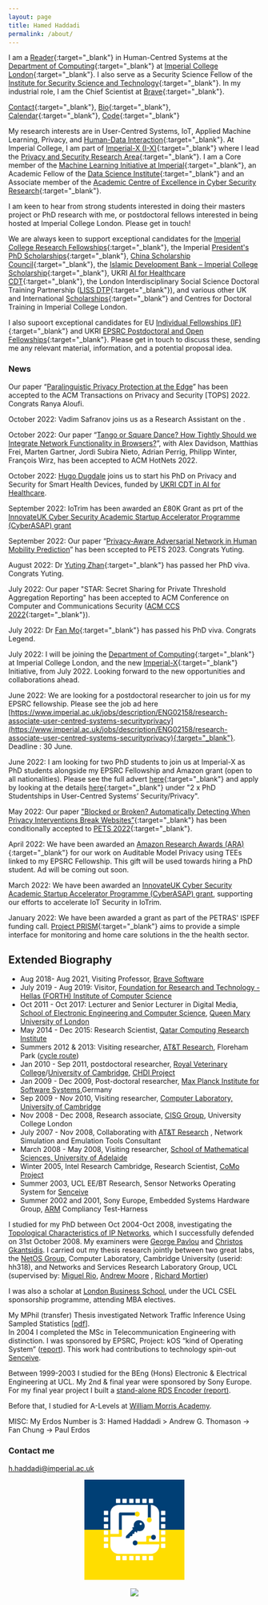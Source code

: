 ```yaml
---
layout: page
title: Hamed Haddadi
permalink: /about/
---
```


I am a [Reader](https://en.wikipedia.org/wiki/Reader_(academic_rank)){:target="_blank"} in Human-Centred Systems at the [Department of Computing](https://www.imperial.ac.uk/computing){:target="_blank"} at [Imperial College London](https://www.imperial.ac.uk){:target="_blank"}. I also serve as a Security Science Fellow of the [Institute for Security Science and Technology](https://www.imperial.ac.uk/security-institute/about-us/institute-staff/){:target="_blank"}. In my industrial role, I am the Chief Scientist at [Brave](https://brave.com/index/){:target="_blank"}. 


[Contact](https://www.imperial.ac.uk/people/h.haddadi){:target="_blank"}, [Bio](bio.txt){:target="_blank"}, [Calendar](https://www.google.com/calendar/embed?src=h.haddadi%40gmail.com){:target="_blank"}, [Code](https://github.com/haddadi){:target="_blank"}


My research interests are in User-Centred Systems, IoT, Applied Machine Learning, Privacy, and [Human-Data Interaction](http://hdiresearch.org){:target="_blank"}. At Imperial College, I am part of [Imperial-X (I-X)](https://ix.imperial.ac.uk/){:target="_blank"} where I lead the [Privacy and Security Research Area](https://ix.imperial.ac.uk/research-area/privacy-and-security-for-ai-systems/){:target="_blank"}. I am a Core member of the [Machine Learning Initiative at Imperial](https://www.imperial.ac.uk/machine-learning/){:target="_blank"}, an Academic Fellow of the [Data Science Institute](https://www.imperial.ac.uk/data-science/){:target="_blank"} and an Associate member of the [Academic Centre of Excellence in Cyber Security Research](https://www.imperial.ac.uk/cyber-security/){:target="_blank"}.

I am keen to hear from strong students interested in doing their masters project or PhD research with me, or postdoctoral fellows interested in being hosted at Imperial College London. Please get in touch! 

We are always keen to support exceptional candidates for the [Imperial College Research Fellowships](https://www.imperial.ac.uk/research-fellowships){:target="_blank"}, the Imperial [President's PhD Scholarships](https://www.imperial.ac.uk/study/pg/fees-and-funding/scholarships/presidents-phd-scholarships/){:target="_blank"}, [China Scholarship Council](https://www.imperial.ac.uk/study/pg/fees-and-funding/scholarships/international-scholarship-collaborations/csc/){:target="_blank"}, the [Islamic Development Bank – Imperial College Scholarship](https://www.imperial.ac.uk/study/pg/fees-and-funding/scholarships/international-scholarship-collaborations/islamic-development-bank--imperial-college-scholarship/){:target="_blank"}, UKRI [AI for Healthcare CDT](https://ai4health.io){:target="_blank"}, the London Interdisciplinary Social Science Doctoral Training Partnership ([LISS DTP](https://liss-dtp.ac.uk/){:target="_blank"}),  and various other UK and International [Scholarships](https://www.imperial.ac.uk/computing/prospective-students/courses/phd/scholarships/){:target="_blank"} and Centres for Doctoral Training in Imperial College London.

I also supoort exceptional candidates for EU [Individual Fellowships (IF)](https://ec.europa.eu/research/mariecurieactions/actions/individual-fellowships_en){:target="_blank"} and UKRI [EPSRC Postdoctoral and Open Fellowships](https://epsrc.ukri.org/skills/fellows/){:target="_blank"}. Please get in touch to discuss these, sending me any relevant material, information, and a potential proposal idea. 


### News

Our paper “[Paralinguistic Privacy Protection at the Edge](https://arxiv.org/abs/2011.02930)” has been accepted to the ACM Transactions on Privacy and Security [TOPS] 2022. Congrats Ranya Aloufi.

October 2022: Vadim Safranov joins us as a Research Assistant on the .

October 2022: Our paper “[Tango or Square Dance? How Tightly Should we Integrate Network Functionality in Browsers?](https://arxiv.org/abs/2210.04791)”, with Alex Davidson, Matthias Frei, Marten Gartner, Jordi Subira Nieto, Adrian Perrig, Philipp Winter, François Wirz, has been accepted to ACM HotNets 2022. 

October 2022: [Hugo Dugdale](https://www.imperial.ac.uk/people/hugo.dugdale19) joins us to start his PhD on Privacy and Security for Smart Health Devices, funded by [UKRI CDT in AI for Healthcare](https://ai4health.io/).

September 2022: IoTrim has been awarded an £80K Grant as prt of the [InnovateUK Cyber Security Academic Startup Accelerator Programme (CyberASAP) grant](https://ktn-uk.org/news/cyber-security-academic-startup-accelerator-programme-cyberasap-reveals-2022-23-cohort/)

September 2022: Our paper “[Privacy-Aware Adversarial Network in Human Mobility Prediction](http://arxiv.org/abs/2208.05009)” has been sccepted to PETS 2023. Congrats Yuting.

August 2022: Dr [Yuting Zhan](https://www.imperial.ac.uk/people/yuting.zhan18){:target="_blank"} has passed her PhD viva. Congrats Yuting. 

July 2022: Our paper "STAR: Secret Sharing for Private Threshold Aggregation Reporting" has been accepted to ACM Conference on Computer and Communications Security ([ACM CCS 2022](https://www.sigsac.org/ccs/CCS2022/){:target="_blank"}). 

July 2022: Dr [Fan Mo](https://mofanv.github.io){:target="_blank"} has passed his PhD viva. Congrats Legend. 
 
July 2022: I will be joining the [Department of Computing](https://www.imperial.ac.uk/computing){:target="_blank"} at Imperial College London, and the new [Imperial-X](https://ix.imperial.ac.uk/){:target="_blank"} Initiative, from July 2022. Looking forward to the new opportunities and collaborations ahead. 

June 2022: We are looking for a postdoctoral researcher to join us for my EPSRC fellowship. Please see the job ad here [https://www.imperial.ac.uk/jobs/description/ENG02158/research-associate-user-centred-systems-securityprivacy](https://www.imperial.ac.uk/jobs/description/ENG02158/research-associate-user-centred-systems-securityprivacy){:target="_blank"}. Deadline : 30 June.

June 2022: I am looking for two PhD students to join us at Imperial-X as PhD students alongside my EPSRC Fellowship and Amazon grant (open to all nationalities). Please see the full advert [here](https://www.jobs.ac.uk/job/CQB459/phd-studentship-in-user-centred-systems-security-privacy){:target="_blank"} and apply by looking at the details [here](https://www.imperial.ac.uk/computing/prospective-students/courses/phd/scholarships/){:target="_blank"} under "2 x PhD Studentships in User-Centred Systems’ Security/Privacy".

May 2022: Our paper ["Blocked or Broken? Automatically Detecting When Privacy Interventions Break Websites”](https://arxiv.org/abs/2203.03528){:target="_blank"} has been conditionally accepted to [PETS 2022](https://petsymposium.org/2022/){:target="_blank"}.  

April 2022: We have been awarded an [Amazon Research Awards (ARA)](https://www.amazon.science/research-awards){:target="_blank"} for our work on Auditable Model Privacy using TEEs linked to my EPSRC Fellowship. This gift will be used towards hiring a PhD student. Ad will be coming out soon. 

March 2022: We have been awarded an [InnovateUK Cyber Security Academic Startup Accelerator Programme (CyberASAP) grant](https://ktn-uk.org/news/cyber-security-academic-startup-accelerator-programme-cyberasap-reveals-2022-23-cohort/), supporting our efforts to accelerate IoT Security in IoTrim.   

January 2022: We have been awarded a grant as part of the PETRAS' ISPEF funding call. [Project PRISM](https://petras-iot.org/project/privacy-preserving-iot-security-management-prism/){:target="_blank"} aims to provide a simple interface for monitoring and home care solutions in the the health sector. 


## Extended Biography

* Aug 2018- Aug 2021, Visiting Professor, [Brave Software](https://brave.com/)
* July 2019 - Aug 2019: Visitor, [Foundation for Research and Technology - Hellas (FORTH)
Institute of Computer Science](https://www.ics.forth.gr) 
* Oct 2011 - Oct 2017: Lecturer and Senior Lecturer in Digital Media, [School of Electronic Engineering and Computer Science](http://www.eecs.qmul.ac.uk/), [Queen Mary University of London](http://www.qmul.ac.uk/) 
* May 2014 - Dec 2015: Research Scientist, [Qatar Computing Research Institute](http://qcri.org/our-research/social-computing)  
* Summers 2012 & 2013: Visiting researcher, [AT&T Research](http://www.research.att.com/), Floreham Park ([cycle route](http://www.youtube.com/watch?v=o_Tl7gbudaE))  
* Jan 2010 - Sep 2011, postdoctoral researcher, [Royal Veterinary College](http://www.rvc.ac.uk/)/[University of Cambridge](http://www.phar.cam.ac.uk/research/morton/), [CHDI Project](http://www.rvc.ac.uk/SML/Projects/SheepHuntingtonsDisease.cfm)  
* Jan 2009 - Dec 2009, Post-doctoral researcher, [Max Planck Institute for Software Systems](http://www.mpi-sws.org/),Germany  
* Sep 2009 - Nov 2010, Visiting researcher, [Computer Laboratory, University of Cambridge](http://www.cl.cam.ac.uk/)  
* Nov 2008 - Dec 2008, Research associate, [CISG Group](http://www.ee.ucl.ac.uk/research/comminfosys), University College London  
* July 2007 - Nov 2008, Collaborating with [AT&T Research](http://www.research.att.com/) , Network Simulation and Emulation Tools Consultant  
* March 2008 - May 2008, Visiting researcher, [School of Mathematical Sciences, University of Adelaide](http://www.trc.adelaide.edu.au/)  
* Winter 2005, Intel Research Cambridge, Research Scientist, [CoMo Project](http://como.sourceforge.net/)  
* Summer 2003, UCL EE/BT Research, Sensor Networks Operating System for [Senceive](http://www.senceive.com/)  
* Summer 2002 and 2001, Sony Europe, Embedded Systems Hardware Group, [ARM](http://www.arm.com/) Compliancy Test-Harness  

I studied for my PhD between Oct 2004-Oct 2008, investigating the [Topological Characteristics of IP Networks](https://haddadi.github.io/papers/thesis.pdf), which I successfully defended on 31st October 2008. My examiners were [George Pavlou](http://www.ee.ucl.ac.uk/%7Egpavlou/) and [Christos Gkantsidis](http://research.microsoft.com/en-us/people/chrisgk/). I carried out my thesis research jointly between two great labs, the [NetOS Group](http://www.cl.cam.ac.uk/research/srg/netos/), Computer Laboratory, Cambridge University (userid: hh318), and Networks and Services Research Laboratory Group, UCL (supervised by: [Miguel Rio](http://www.ee.ucl.ac.uk/%7Emrio/), [Andrew Moore](http://www.cl.cam.ac.uk/%7Eawm22/) , [Richard Mortier](http://mort.io))  

I was also a scholar at [London Business School](http://www.london.edu/), under the UCL CSEL sponsorship programme, attending MBA electives.  

My MPhil (transfer) Thesis investigated Network Traffic Inference Using Sampled Statistics [[pdf](https://haddadi.github.io/papers/mphil.pdf)].  
In 2004 I completed the MSc in Telecommunication Engineering with distinction. I was sponsored by EPSRC, Project: kOS “kind of Operating System” ([report](https://haddadi.github.io/papers/MScThesis.pdf)). This work had contributions to technology spin-out [Senceive](http://www.senceive.com/).  

Between 1999-2003 I studied for the BEng (Hons) Electronic & Electrical Engineering at UCL. My 2nd & final year were sponsored by Sony Europe. For my final year project I built a [stand-alone RDS Encoder (report)](https://haddadi.github.io/papers/RDSencoderHaddadi.pdf).  

Before that, I studied for A-Levels at [William Morris Academy](http://www.wma.ac.uk/).  

MISC: My Erdos Number is 3: Hamed Haddadi > Andrew G. Thomason -> Fan Chung -> Paul Erdos  



### Contact me

[h.haddadi@imperial.ac.uk](mailto:h.haddadi@imperial.ac.uk)

<p align="center">
<a href="https://www.imperial.ac.uk/sysal/"><img src="https://raw.githubusercontent.com/haddadi/haddadi.github.io/master/images/SysALLogo.jpg" width="200"/>
<p align="center">
<a href="https://www.imperial.ac.uk"><img src="http://www.imperial.ac.uk/ImageCropToolT4/imageTool/uploaded-images/Blue-on-white--tojpeg_1495792235526_x1.jpg" width="200"/>

